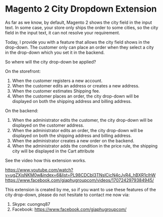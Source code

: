 # Magento 2 City Dropdown Extension

As far as we know, by default, Magento 2 shows the city field in the input text. In some case, your store only ships the order to some cities, so the city field in the input text, it can not resolve your requirement.

Today, I provide you with a feature that allows the city field shows in the drop-down. The customer only can place an order when they select a city in the drop-down which you set it in the backend.

So where will the city drop-down be applied?

On the storefront:
1. When the customer registers a new account.
2. When the customer edits an address or creates a new address.
3. When the customer estimates Shipping fee.
4. When the customer places an order, the city drop-down will be displayed on both the shipping address and billing address.

On the backend:
1. When the administrator edits the customer, the city drop-down will be displayed on the customer address.
2. When the administrator edits an order, the city drop-down will be displayed on both the shipping address and billing address.
3. When the administrator creates a new order on the backend.
4. When the administrator adds the condition in the price rule, the shipping city will be displayed in the Cart attribute

See the video how this extension works.

https://www.youtube.com/watch?v=ugZXjsNKM0w&index=6&list=PL98CDCbI3TNslCicN4cJyR4_hBXR1clhW
https://www.facebook.com/giaphugroupcom/videos/1707242979384945/

This extension is created by me, so if you want to use these features of the city drop-down, please do not hesitate to contact me now via:

1. Skype: cuongnq87
2. Facebook: https://www.facebook.com/giaphugroupcom/
